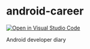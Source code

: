 # android-career
[![Open in Visual Studio Code](https://open.vscode.dev/badges/open-in-vscode.svg)](https://open.vscode.dev/heixintang/android-career)

Android developer diary
